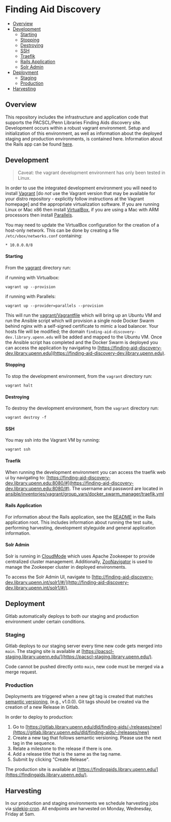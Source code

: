 # Finding Aid Discovery

- [Overview](#overview)
- [Development](#development)
  - [Starting](#starting)
  - [Stopping](#stopping)
  - [Destroying](#destroying)
  - [SSH](#ssh)
  - [Traefik](#traefik)
  - [Rails Application](#rails-application)
  - [Solr Admin](#solr-admin)
- [Deployment](#deployment)
  - [Staging](#staging)
  - [Production](#production)
- [Harvesting](#harvesting)

## Overview
This repository includes the infrastructure and application code that supports the PACSCL/Penn Libraries Finding Aids discovery site. Development occurs within a robust vagrant environment. Setup and initialization of this environment, as well as information about the deployed staging and production environments, is contained here. Information about the Rails app can be found [here](/ansible/roles/finding_aid_discovery/files/src/README.md).

## Development

> Caveat: the vagrant development environment has only been tested in Linux.

In order to use the integrated development environment you will need to install [Vagrant](https://www.vagrantup.com/docs/installation) [do *not* use the Vagrant version that may be available for your distro repository - explicitly follow instructions at the Vagrant homepage] and the appropriate virtualization software. If you are running Linux or Mac x86 then install [VirtualBox](https://www.virtualbox.org/wiki/Linux_Downloads), if you are using a Mac with ARM processors then install [Parallels](https://www.parallels.com/).

You may need to update the VirtualBox configuration for the creation of a host-only network. This can be done by creating a file `/etc/vbox/networks.conf` containing:

```
* 10.0.0.0/8
```

#### Starting

From the [vagrant](vagrant) directory run:


if running with Virtualbox:
```
vagrant up --provision
```

if running with Parallels:
```
vagrant up --provider=parallels --provision
```

This will run the [vagrant/Vagrantfile](vagrant/Vagrantfile) which will bring up an Ubuntu VM and run the Ansible script which will provision a single node Docker Swarm behind nginx with a self-signed certificate to mimic a load balancer. Your hosts file will be modified; the domain `finding-aid-discovery-dev.library.upenn.edu` will be added and mapped to the Ubuntu VM. Once the Ansible script has completed and the Docker Swarm is deployed you can access the application by navigating to [https://finding-aid-discovery-dev.library.upenn.edu](https://finding-aid-discovery-dev.library.upenn.edu).

#### Stopping

To stop the development environment, from the `vagrant` directory run:

```
vagrant halt
```

#### Destroying

To destroy the development environment, from the `vagrant` directory run:

```
vagrant destroy -f
```

#### SSH

You may ssh into the Vagrant VM by running:

```
vagrant ssh
```

#### Traefik

When running the development environment you can access the traefik web ui by navigating to: [https://finding-aid-discovery-dev.library.upenn.edu:8080/#](https://finding-aid-discovery-dev.library.upenn.edu:8080/#). The username and password are located in [ansible/inventories/vagrant/group_vars/docker_swarm_manager/traefik.yml](ansible/inventories/vagrant/group_vars/docker_swarm_manager/traefik.yml)


#### Rails Application
For information about the Rails application, see the [README](/ansible/roles/finding_aid_discovery/files/src/README.md) in the Rails application root. This includes information about running the test suite, performing harvesting, development styleguide and general application information.

#### Solr Admin

Solr is running in [CloudMode](https://solr.apache.org/guide/solr/latest/deployment-guide/cluster-types.html#solrcloud-mode) which uses Apache Zookeeper to provide centralized cluster management. Additionally, [ZooNavigator](https://github.com/elkozmon/zoonavigator) is used to manage the Zookeeper cluster in deployed environments.

To access the Solr Admin UI, navigate to [http://finding-aid-discovery-dev.library.upenn.int/solr1/#/](http://finding-aid-discovery-dev.library.upenn.int/solr1/#/).

## Deployment
Gitlab automatically deploys to both our staging and production environment under certain conditions.

### Staging
Gitlab deploys to our staging server every time new code gets merged into `main`. The staging site is available at [https://pacscl-staging.library.upenn.edu/](https://pacscl-staging.library.upenn.edu/).

Code cannot be pushed directly onto `main`, new code must be merged via a merge request.

### Production
Deployments are triggered when a new git tag is created that matches [semantic versioning](https://semver.org/), (e.g., v1.0.0). Git tags should be created via the creation of a new Release in Gitlab.

In order to deploy to production:
1. Go to [https://gitlab.library.upenn.edu/dld/finding-aids/-/releases/new](https://gitlab.library.upenn.edu/dld/finding-aids/-/releases/new)
2. Create a new tag that follows semantic versioning. Please use the next tag in the sequence.
3. Relate a milestone to the release if there is one.
4. Add a release title that is the same as the tag name.
5. Submit by clicking "Create Release".

The production site is available at [https://findingaids.library.upenn.edu/](https://findingaids.library.upenn.edu/).

## Harvesting
In our production and staging environments we schedule harvesting jobs via [sidekiq-cron](https://github.com/ondrejbartas/sidekiq-cron). All endpoints are harvested on Monday, Wednesday, Friday at 5am.